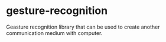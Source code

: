 gesture-recognition
===================

Geasture recognition library that can be used to create another communication medium with computer. 
